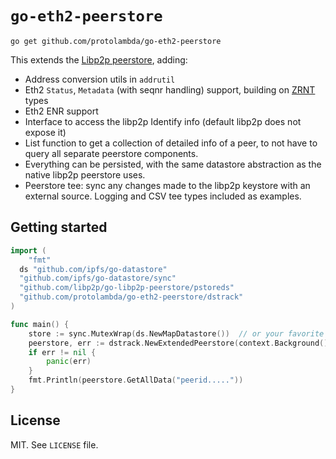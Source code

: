 # `go-eth2-peerstore`

```shell
go get github.com/protolambda/go-eth2-peerstore
```

This extends the [Libp2p peerstore](https://github.com/libp2p/go-libp2p-peerstore), adding:
- Address conversion utils in `addrutil`
- Eth2 `Status`, `Metadata` (with seqnr handling) support, building on [ZRNT](https://github.com/protolambda/zrnt/) types
- Eth2 ENR support
- Interface to access the libp2p Identify info (default libp2p does not expose it)
- List function to get a collection of detailed info of a peer, to not have to query all separate peerstore components.
- Everything can be persisted, with the same datastore abstraction as the native libp2p peerstore uses.
- Peerstore tee: sync any changes made to the libp2p keystore with an external source. Logging and CSV tee types included as examples.

## Getting started

```go
import (
	"fmt"
  ds "github.com/ipfs/go-datastore"
  "github.com/ipfs/go-datastore/sync"
  "github.com/libp2p/go-libp2p-peerstore/pstoreds"
  "github.com/protolambda/go-eth2-peerstore/dstrack"
)

func main() {
    store := sync.MutexWrap(ds.NewMapDatastore())  // or your favorite persisted libp2p datastore (Leveldb, badger, etc.)
    peerstore, err := dstrack.NewExtendedPeerstore(context.Background(), store, pstoreds.DefaultOpts())
    if err != nil {
    	panic(err)
    }
    fmt.Println(peerstore.GetAllData("peerid....."))
}
```

## License

MIT. See `LICENSE` file.

